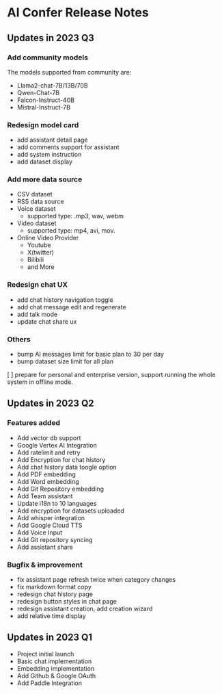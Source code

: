 # AI Confer Release Notes

## Updates in 2023 Q3
### Add community models
  The models supported from community are:
-  Llama2-chat-7B/13B/70B
-  Qwen-Chat-7B
-  Falcon-Instruct-40B
-  Mistral-Instruct-7B
### Redesign model card
- add assistant detail page
- add comments support for assistant
- add system instruction
- add dataset display
### Add more data source
- CSV dataset 
- RSS data source
- Voice dataset
  - supported type: .mp3, wav, webm
- Video dataset
  - supported type: mp4, avi, mov.
- Online Video Provider
  - Youtube
  - X(twitter)
  - Bilibili
  - and More

### Redesign chat UX
- add chat history navigation toggle
- add chat message edit and regenerate
- add talk mode
- update chat share ux

### Others
- bump AI messages limit for basic plan to 30 per day
- bump dataset size limit for all plan



[ ] prepare for personal and enterprise version, support running the whole system in offline mode.

## Updates in 2023 Q2
### Features added
- Add vector db support
- Google Vertex AI Integration
- Add ratelimit and retry
- Add Encryption for chat history
- Add chat history data toogle option
- Add PDF embedding
- Add Word embedding
- Add Git Repository embedding
- Add Team assistant
- Update i18n to 10 languages
- Add encryption for datasets uploaded
- Add whisper integration
- Add Google Cloud TTS
- Add Voice Input
- Add Git repository syncing
- Add assistant share

### Bugfix & improvement
- fix assistant page refresh twice when category changes
- fix markdown format copy 
- redesign chat history page
- redesign button styles in chat page
- redesign assistant creation, add creation wizard
- add relative time display

## Updates in 2023 Q1
  - Project initial launch
  - Basic chat implementation
  - Embedding implementation
  - Add Github & Google OAuth
  - Add Paddle Integration